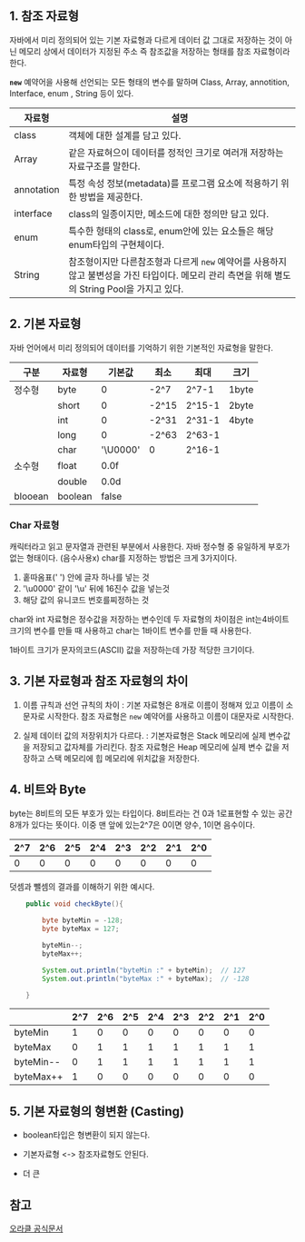 

## 1. 참조 자료형 
자바에서 미리 정의되어 있는 기본 자료형과 다르게 
데이터 값 그대로 저장하는 것이 아닌 메모리 상에서 데이터가 지정된 주소 즉 참조값을 저장하는 형태를 참조 자료형이라 한다.

**`new`** 예약어을 사용해 선언되는 모든 형태의 변수를 말하며
Class, Array, annotition, Interface, enum , String 등이 있다. 

| 자료형     | 설명                                                                                                |
| ---------- | --------------------------------------------------------------------------------------------------- |
| class      | 객체에 대한 설계를 담고 있다.                                                                       |
| Array      | 같은 자료혀으이 데이터를 정적인 크기로 여러개 저장하는 자료구조를 말한다.                           |
| annotation | 특정 속성 정보(metadata)를 프로그램 요소에 적용하기 위한 방법을 제공한다.                           |
| interface  | class의 일종이지만, 메소드에 대한 정의만 담고 있다.                                                 |
| enum       | 특수한 형태의 class로, enum안에 있는 요소들은 해당 enum타입의 구현체이다.                           |
| String     | 참조형이지만 다른참조형과 다르게 `new` 예약어를 사용하지 않고 불변성을 가진 타입이다. 메모리 관리 측면을 위해 별도의 String Pool을 가지고 있다.                                                                                                      |

## 2. 기본 자료형 
자바 언어에서 미리 정의되어 데이터를 기억하기 위한 기본적인 자료형을 말한다.

| 구분    | 자료형  | 기본값   | 최소  | 최대   | 크기  |
| ------- | ------- | -------- | ----- | ------ | ----- |
| 정수형  | byte    | 0        | -2^7  | 2^7-1  | 1byte |
|         | short   | 0        | -2^15 | 2^15-1 |  2byte     |
|         | int     | 0        | -2^31 | 2^31-1 |   4byte    |
|         | long    | 0        | -2^63 | 2^63-1 |       |
|         | char    | '\U0000' | 0     | 2^16-1 |       |
| 소수형  | float   | 0.0f     |       |        |       |
|         | double  | 0.0d     |       |        |       |
| blooean | boolean | false    |       |        |       |



### Char 자료형
캐릭터라고 읽고 문자열과 관련된 부분에서 사용한다.
자바 정수형 중 유일하게 부호가 없는 형태이다. (음수사용x)
char를 지정하는 방법은 크게 3가지이다.
1.  홑따옴표(' ') 안에 글자 하나를 넣는 것
2. '\u0000' 같이 '\u' 뒤에 16진수 값을 넣는것
3. 해당 값의 유니코드 번호를찌정하는 것

char와 int 자료형은 정수값을 저장하는 변수인데 두 자료형의 차이점은
int는4바이트크기의 변수를 만들 때 사용하고 char는 1바이트 변수를 만들 때 사용한다.

1바이트 크기가 문자의코드(ASCII) 값을 저장하는데 가장 적당한 크기이다. 


## 3. 기본 자료형과 참조 자료형의 차이
1. 이름 규칙과 선언 규칙의 차이 : 
	기본 자료형은 8개로 이름이 정해져 있고 이름이  소문자로 시작한다.
	참조 자료형은 `new` 예약어를 사용하고 이름이 대문자로 시작한다.
	
2. 실제 데이터 값의 저장위치가 다르다. :
	기본자료형은 Stack 메모리에 실제 변수값을 저장되고 값자체를 가리킨다.
	참조 자료형은 Heap 메모리에 실제 변수 값을 저장하고 스택 메모리에 힙 메모리에 위치값을 저장한다.  
	



## 4. 비트와 Byte
byte는 8비트의 모든 부호가 있는 타입이다. 
8비트라는 건 0과 1로표현할 수 있는 공간 8개가 있다는 뜻이다.
이중 맨 앞에 있는2^7은 0이면 양수, 1이면 음수이다. 

| 2^7 | 2^6 | 2^5 | 2^4 | 2^3 | 2^2 | 2^1 | 2^0 |
| --- | --- | --- | --- | --- | --- | --- | --- |
| 0   | 0   | 0   | 0   | 0   | 0   | 0   | 0   | 

덧셈과 뺄셈의 결과를 이해하기 위한 예시다. 
~~~Java
	public void checkByte(){
	
		byte byteMin = -128;
		byte byteMax = 127;

		byteMin--;
		byteMax++;

		System.out.println("byteMin :" + byteMin);  // 127
		System.out.println("byteMax :" + byteMax);  // -128

	}
~~~


|           | 2^7 | 2^6 | 2^5 | 2^4 | 2^3 | 2^2 | 2^1 | 2^0 |
| --------- | --- | --- | --- | --- | --- | --- | --- | --- |
| byteMin   | 1   | 0   | 0   | 0   | 0   | 0   | 0   | 0   |
| byteMax   | 0   | 1   | 1   | 1   | 1   | 1   | 1   | 1   |
| byteMin-- | 0   | 1   | 1   | 1   | 1   | 1   | 1   | 1   |
| byteMax++ | 1   | 0   | 0   | 0   | 0   | 0   | 0   | 0    |


## 5. 기본 자료형의 형변환 (Casting)
- boolean타입은 형변환이 되지 않는다.
- 기본자료형 <-> 참조자료형도 안된다. 

- 더 큰 

##  참고
[오라클 공식문서](https://docs.oracle.com/javase/tutorial/java/nutsandbolts/datatypes.html)
